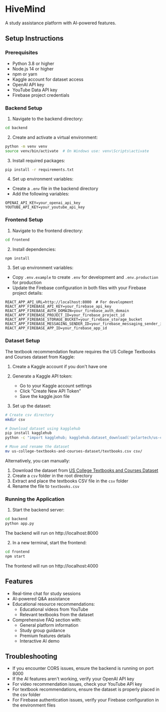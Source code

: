 # HiveMind

A study assistance platform with AI-powered features.

## Setup Instructions

### Prerequisites
- Python 3.8 or higher
- Node.js 14 or higher
- npm or yarn
- Kaggle account for dataset access
- OpenAI API key
- YouTube Data API key
- Firebase project credentials

### Backend Setup

1. Navigate to the backend directory:
```bash
cd backend
```

2. Create and activate a virtual environment:
```bash
python -m venv venv
source venv/bin/activate  # On Windows use: venv\Scripts\activate
```

3. Install required packages:
```bash
pip install -r requirements.txt
```

4. Set up environment variables:
- Create a `.env` file in the backend directory
- Add the following variables:
```
OPENAI_API_KEY=your_openai_api_key
YOUTUBE_API_KEY=your_youtube_api_key
```

### Frontend Setup

1. Navigate to the frontend directory:
```bash
cd frontend
```

2. Install dependencies:
```bash
npm install
```

3. Set up environment variables:
- Copy `.env.example` to create `.env` for development and `.env.production` for production
- Update the Firebase configuration in both files with your Firebase project details:
```
REACT_APP_API_URL=http://localhost:8000  # For development
REACT_APP_FIREBASE_API_KEY=your_firebase_api_key
REACT_APP_FIREBASE_AUTH_DOMAIN=your_firebase_auth_domain
REACT_APP_FIREBASE_PROJECT_ID=your_firebase_project_id
REACT_APP_FIREBASE_STORAGE_BUCKET=your_firebase_storage_bucket
REACT_APP_FIREBASE_MESSAGING_SENDER_ID=your_firebase_messaging_sender_id
REACT_APP_FIREBASE_APP_ID=your_firebase_app_id
```

### Dataset Setup

The textbook recommendation feature requires the US College Textbooks and Courses dataset from Kaggle:

1. Create a Kaggle account if you don't have one
2. Generate a Kaggle API token:
   - Go to your Kaggle account settings
   - Click "Create New API Token"
   - Save the kaggle.json file

3. Set up the dataset:
```bash
# Create csv directory
mkdir csv

# Download dataset using kagglehub
pip install kagglehub
python -c "import kagglehub; kagglehub.dataset_download('polartech/us-college-textbooks-and-courses-dataset')"

# Move and rename the dataset
mv us-college-textbooks-and-courses-dataset/textbooks.csv csv/
```

Alternatively, you can manually:
1. Download the dataset from [US College Textbooks and Courses Dataset](https://www.kaggle.com/datasets/polartech/us-college-textbooks-and-courses-dataset)
2. Create a `csv` folder in the root directory
3. Extract and place the textbooks CSV file in the `csv` folder
4. Rename the file to `textbooks.csv`

### Running the Application

1. Start the backend server:
```bash
cd backend
python app.py
```
The backend will run on http://localhost:8000

2. In a new terminal, start the frontend:
```bash
cd frontend
npm start
```
The frontend will run on http://localhost:4000

## Features

- Real-time chat for study sessions
- AI-powered Q&A assistance
- Educational resource recommendations:
  - Educational videos from YouTube
  - Relevant textbooks from the dataset
- Comprehensive FAQ section with:
  - General platform information
  - Study group guidance
  - Premium features details
  - Interactive AI demo

## Troubleshooting

- If you encounter CORS issues, ensure the backend is running on port 8000
- If the AI features aren't working, verify your OpenAI API key
- For video recommendation issues, check your YouTube API key
- For textbook recommendations, ensure the dataset is properly placed in the csv folder
- For Firebase authentication issues, verify your Firebase configuration in the environment files
